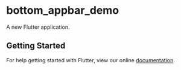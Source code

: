 # bottom_appbar_demo

A new Flutter application.

## Getting Started

For help getting started with Flutter, view our online
[documentation](https://flutter.io/).
